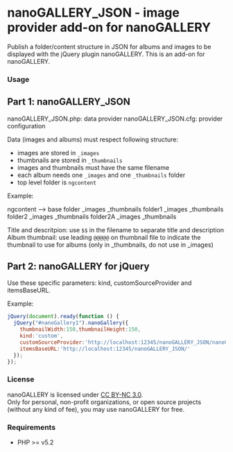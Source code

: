 nanoGALLERY_JSON - image provider add-on for nanoGALLERY
===========

Publish a folder/content structure in JSON for albums and images to be displayed with the jQuery plugin nanoGALLERY.
This is an add-on for nanoGALLERY.


### Usage

Part 1: nanoGALLERY_JSON
-----

nanoGALLERY_JSON.php: data provider
nanoGALLERY_JSON.cfg: provider configuration

Data (images and albums) must respect following structure:
- images are stored in `_images`
- thumbnails are stored in `_thumbnails`
- images and thumbnails must have the same filename
- each album needs one `_images` and one `_thumbnails` folder
- top level folder is `ngcontent`

Example:

  ngcontent --> base folder
    _images
    _thumbnails
    folder1
      _images
      _thumbnails
    folder2
      _images
      _thumbnails
      folder2A
        _images
        _thumbnails

        
Title and descritpion: use `$$` in the filename to separate title and description
Album thumbnail: use leading `@@@@@` on thumbnail file to indicate the thumbnail to use for albums (only in _thumbnails, do not use in _images)

    
    
Part 2: nanoGALLERY for jQuery
-----

Use these specific parameters: kind, customSourceProvider and itemsBaseURL.


Example:

```js
jQuery(document).ready(function () {
  jQuery("#nanoGallery1").nanoGallery({
    thumbnailWidth:150,thumbnailHeight:150,
    kind:'custom',
    customSourceProvider:'http://localhost:12345/nanoGALLERY_JSON/nanoGALLERY_JSON.php',
    itemsBaseURL:'http://localhost:12345/nanoGALLERY_JSON/'
  });
});
```



### License

nanoGALLERY is licensed under [CC BY-NC 3.0](http://creativecommons.org/licenses/by-nc/3.0/).  
Only for personal, non-profit organizations, or open source projects (without any kind of fee), you may use nanoGALLERY for free.



### Requirements
* PHP >= v5.2 
